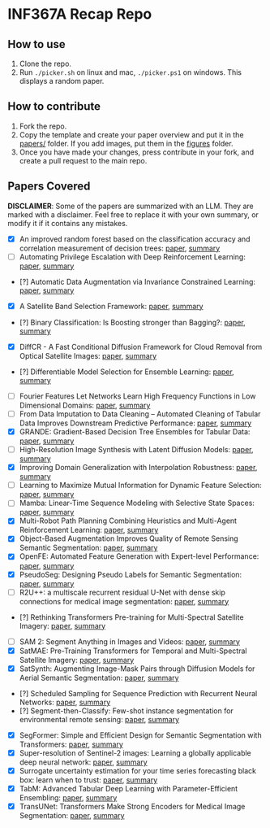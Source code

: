 # INF367A Recap Repo


## How to use

1. Clone the repo.
2. Run `./picker.sh` on linux and mac, `./picker.ps1` on windows. This displays a random paper.


## How to contribute

1. Fork the repo.
2. Copy the template and create your paper overview and 
put it in the [papers/](./papers/) folder. If you add images, 
put them in the [figures](./papers/figures/) folder.
3. Once you have made your changes, 
press contribute in your fork, and create a pull request
to the main repo.


## Papers Covered

__DISCLAIMER__: Some of the papers are summarized with an LLM. 
They are marked with a disclaimer. Feel free to replace it with your own summary, or modify it 
if it contains any mistakes.

- [x] An improved random forest based on the classification accuracy and correlation measurement of decision trees: [paper](https://www.sciencedirect.com/science/article/pii/S0957417423020511), [summary](./papers/improved_random_forest.md)
- [ ] Automating Privilege Escalation with Deep Reinforcement Learning: [paper](https://dl.acm.org/doi/abs/10.1145/3474369.3486877), [summary]()
- [?] Automatic Data Augmentation via Invariance Constrained Learning: [paper](https://arxiv.org/abs/2209.15031), [summary](./papers/automatic_data_augmentation_via_invariance_constrained_learning.md)
- [x] A Satellite Band Selection Framework: [paper](https://arxiv.org/abs/2404.02659), [summary](./papers/satellite_band_selection_framework.md)
- [?] Binary Classification: Is Boosting stronger than Bagging?: [paper](https://arxiv.org/abs/2410.19200), [summary](./papers/is_boosting_stronger_than_bagging.md)
- [x] DiffCR - A Fast Conditional Diffusion Framework for Cloud Removal from Optical Satellite Images: [paper](https://ieeexplore.ieee.org/document/10436560), [summary](./papers/diffCR.md)
- [?] Differentiable Model Selection for Ensemble Learning: [paper](https://arxiv.org/abs/2211.00251), [summary](./papers/differentiable_model_selection_for_ensemble_learning.md)
- [ ] Fourier Features Let Networks Learn High Frequency Functions in Low Dimensional Domains: [paper](https://proceedings.neurips.cc/paper_files/paper/2020/file/55053683268957697aa39fba6f231c68-Paper.pdf), [summary]()
- [ ] From Data Imputation to Data Cleaning – Automated Cleaning of Tabular Data Improves Downstream Predictive Performance: [paper](https://proceedings.mlr.press/v238/jager24a/jager24a.pdf), [summary]()
- [x] GRANDE: Gradient-Based Decision Tree Ensembles for Tabular Data: [paper](https://arxiv.org/abs/2309.17130), [summary](./papers/GRANDE.md)
- [ ] High-Resolution Image Synthesis with Latent Diffusion Models: [paper](https://openaccess.thecvf.com/content/CVPR2022/papers/Rombach_High-Resolution_Image_Synthesis_With_Latent_Diffusion_Models_CVPR_2022_paper.pdf), [summary]()
- [x] Improving Domain Generalization with Interpolation Robustness: [paper](https://openreview.net/pdf?id=Yl_4LpR_3Z), [summary](./papers/improving_domain_generalization.md)
- [ ] Learning to Maximize Mutual Information for Dynamic Feature Selection: [paper](https://proceedings.mlr.press/v202/covert23a/covert23a.pdf), [summary]()
- [ ] Mamba: Linear-Time Sequence Modeling with Selective State Spaces: [paper](https://arxiv.org/abs/2312.00752), [summary]()
- [x] Multi-Robot Path Planning Combining Heuristics and Multi-Agent Reinforcement Learning: [paper](https://arxiv.org/abs/2306.01270), [summary](./papers/multi_robot_path_planning.md)
- [x] Object-Based Augmentation Improves Quality of Remote Sensing Semantic Segmentation: [paper](https://arxiv.org/abs/2105.05516), [summary](./papers/object_based_augmentation.md)
- [x] OpenFE: Automated Feature Generation with Expert-level Performance: [paper](https://arxiv.org/abs/2211.12507), [summary](./papers/OpenFE.md)
- [x] PseudoSeg: Designing Pseudo Labels for Semantic Segmentation: [paper](https://arxiv.org/abs/2010.09713), [summary](./papers/PseudoSeg.md)
- [ ] R2U++: a multiscale recurrent residual U-Net with dense skip connections for medical image segmentation: [paper](https://link.springer.com/content/pdf/10.1007/s00521-022-07419-7.pdf), [summary]()
- [?] Rethinking Transformers Pre-training for Multi-Spectral Satellite Imagery: [paper](https://arxiv.org/abs/2403.05419), [summary](./papers/SatMAE++.md)
- [ ] SAM 2: Segment Anything in Images and Videos: [paper](https://arxiv.org/abs/2408.00714), [summary]()
- [x] SatMAE: Pre-Training Transformers for Temporal and Multi-Spectral Satellite Imagery: [paper](https://proceedings.neurips.cc/paper_files/paper/2022/file/01c561df365429f33fcd7a7faa44c985-Paper-Conference.pdf), [summary](./papers/SatMAE.md)
- [x] SatSynth: Augmenting Image-Mask Pairs through Diffusion Models for Aerial Semantic Segmentation: [paper](https://arxiv.org/abs/2403.16605), [summary](./papers/SatSynth.md)
- [?] Scheduled Sampling for Sequence Prediction with Recurrent Neural Networks: [paper](https://arxiv.org/abs/1506.03099), [summary](./papers/scheduled_sampling_for_sequence_prediction.md)
- [?] Segment-then-Classify: Few-shot instance segmentation for environmental remote sensing: [paper](https://www.climatechange.ai/papers/neurips2023/53), [summary](./papers/segment_then_classify.md)
- [x] SegFormer: Simple and Efficient Design for Semantic Segmentation with Transformers: [paper](https://arxiv.org/abs/2105.15203), [summary](./papers/segformer.md)
- [x] Super-resolution of Sentinel-2 images: Learning a globally applicable deep neural network: [paper](https://www.sciencedirect.com/science/article/pii/S0924271618302636), [summary](./papers/super_resolution.md)
- [x] Surrogate uncertainty estimation for your time series forecasting black box: learn when to trust: [paper](https://ieeexplore.ieee.org/iel7/10411504/10411508/10411608.pdf), [summary](./papers/surrogate_uncertainty_model.md)
- [x] TabM: Advanced Tabular Deep Learning with Parameter-Efficient Ensembling: [paper](https://openreview.net/forum?id=Sd4wYYOhmY), [summary](./papers/TABM-README.md)
- [x] TransUNet: Transformers Make Strong Encoders for Medical Image Segmentation: [paper](https://arxiv.org/abs/2102.04306), [summary](./papers/TransUNet.md)
